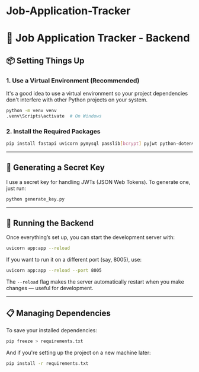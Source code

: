 # Job-Application-Tracker

# 💼 Job Application Tracker - Backend

## 📦 Setting Things Up

### 1. Use a Virtual Environment (Recommended)

It's a good idea to use a virtual environment so your project dependencies don't interfere with other Python projects on your system.

```bash
python -m venv venv
.venv\Scripts\activate  # On Windows
```

### 2. Install the Required Packages

```bash
pip install fastapi uvicorn pymysql passlib[bcrypt] pyjwt python-dotenv
```

---

## 🔑 Generating a Secret Key

I use a secret key for handling JWTs (JSON Web Tokens). To generate one, just run:

```bash
python generate_key.py
```

---

## 🚀 Running the Backend

Once everything’s set up, you can start the development server with:

```bash
uvicorn app:app --reload
```

If you want to run it on a different port (say, 8005), use:

```bash
uvicorn app:app --reload --port 8005
```

The `--reload` flag makes the server automatically restart when you make changes — useful for development.

---

## 📋 Managing Dependencies

To save your installed dependencies:

```bash
pip freeze > requirements.txt
```

And if you're setting up the project on a new machine later:

```bash
pip install -r requirements.txt
```



